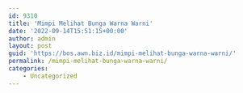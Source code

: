 ```yaml
---
id: 9310
title: 'Mimpi Melihat Bunga Warna Warni'
date: '2022-09-14T15:51:15+00:00'
author: admin
layout: post
guid: 'https://bos.awn.biz.id/mimpi-melihat-bunga-warna-warni/'
permalink: /mimpi-melihat-bunga-warna-warni/
categories:
    - Uncategorized
---
```


